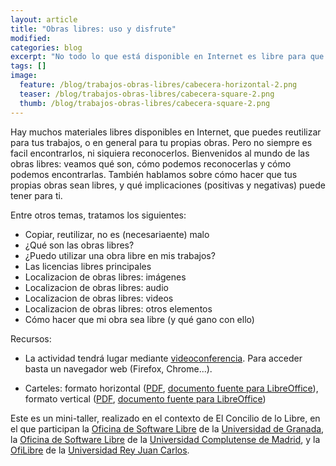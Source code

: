 ```yaml
---
layout: article
title: "Obras libres: uso y disfrute"
modified:
categories: blog
excerpt: "No todo lo que está disponible en Internet es libre para que lo usemos, pero si lo sabes buscar, hay mucho que sí: las obras libres. En este tipo de obras, el autor te ha dado dado permiso para que puedas usarlas y reutlizarlas sin problemas."
tags: []
image:
  feature: /blog/trabajos-obras-libres/cabecera-horizontal-2.png
  teaser: /blog/trabajos-obras-libres/cabecera-square-2.png
  thumb: /blog/trabajos-obras-libres/cabecera-square-2.png
---
```


Hay muchos materiales libres disponibles en Internet, que puedes reutilizar para tus trabajos, o en general para tu propias obras. Pero no siempre es facil encontrarlos, ni siquiera reconocerlos. Bienvenidos al mundo de las obras libres: veamos qué son, cómo podemos reconocerlas y cómo podemos encontrarlas. También hablamos sobre cómo hacer que tus propias obras sean libres, y qué implicaciones (positivas y negativas) puede tener para ti.

Entre otros temas, tratamos los siguientes:

* Copiar, reutilizar, no es (necesariaente) malo
* ¿Qué son las obras libres?
* ¿Puedo utilizar una obra libre en mis trabajos?
* Las licencias libres principales
* Localizacion de obras libres: imágenes
* Localizacion de obras libres: audio
* Localizacion de obras libres: videos
* Localizacion de obras libres: otros elementos
* Cómo hacer que mi obra sea libre (y qué gano con ello)

Recursos:

* La actividad tendrá lugar mediante [videoconferencia](https://bbb.educar.encanarias.info/b/jes-i3l-d6m-2rr). Para acceder basta un navegador web (Firefox, Chrome...).

* Carteles: formato horizontal ([PDF](/transpas/trabajos-obras-libres/cartel_obras_libres_horizontal.pdf), [documento fuente para LibreOffice](/transpas/trabajos-obras-libres/cartel_obras_libres_horizontal.odg)), formato vertical ([PDF](/transpas/trabajos-obras-libres/cartel_obras_libres_vertical.pdf), [documento fuente para LibreOffice](/transpas/trabajos-obras-libres/cartel_obras_libres_vertical.odg))

Este es un mini-taller, realizado en el contexto de El Concilio de lo Libre, en el que participan la [Oficina de Software Libre](https://osl.ugr.es/) de la [Universidad de Granada](https://ugr.es/), la [Oficina de Software Libre](https://www.ucm.es/oficina-de-software-libre/) de la [Universidad Complutense de Madrid](https://ucm.es), y la [OfiLibre](https://ofilibre.gitlab.io) de la [Universidad Rey Juan Carlos](https://urjc.es).